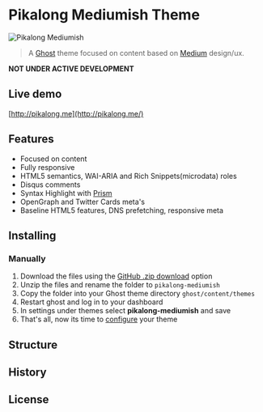 
# Pikalong Mediumish Theme
![Pikalong Mediumish](https://i.imgur.com/s0RLQnP.png)

> A [Ghost](https://ghost.org/) theme focused on content based on [Medium](https://medium.com) design/ux.

**NOT UNDER ACTIVE DEVELOPMENT**

## Live demo
[http://pikalong.me](http://pikalong.me/)

## Features

* Focused on content
* Fully responsive
* HTML5 semantics, WAI-ARIA and Rich Snippets(microdata) roles
* Disqus comments
* Syntax Highlight with [Prism](http://prismjs.com/)
* OpenGraph and Twitter Cards meta's
* Baseline HTML5 features, DNS prefetching, responsive meta

## Installing

### Manually
1. Download the files using the [GitHub .zip download](https://github.com/vunguyen9404/pikalong-mediumish/archive/master.zip) option
2. Unzip the files and rename the folder to `pikalong-mediumish`
4. Copy the folder into your Ghost theme directory `ghost/content/themes`
5. Restart ghost and log in to your dashboard
6. In settings under themes select **pikalong-mediumish** and save
7. That's all, now its time to [configure](#configuring) your theme

## Structure

## History

## License
